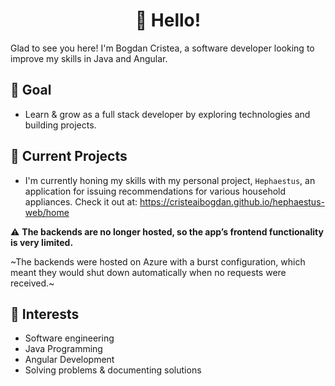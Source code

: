 <h1 align='center'>👋 Hello!</h1>

Glad to see you here! I'm Bogdan Cristea, a software developer looking to improve my skills in Java and Angular.

## 🚀 Goal

- Learn & grow as a full stack developer by exploring technologies and building projects.

## 🔭 Current Projects
- I'm currently honing my skills with my personal project, `Hephaestus`, an application for issuing recommendations for various household appliances. Check it out at: https://cristeaibogdan.github.io/hephaestus-web/home

⚠️ **The backends are no longer hosted, so the app’s frontend functionality is very limited.**

~The backends were hosted on Azure with a burst configuration, which meant they would shut down automatically when no requests were received.~

## 🌱 Interests
- Software engineering
- Java Programming
- Angular Development
- Solving problems & documenting solutions

